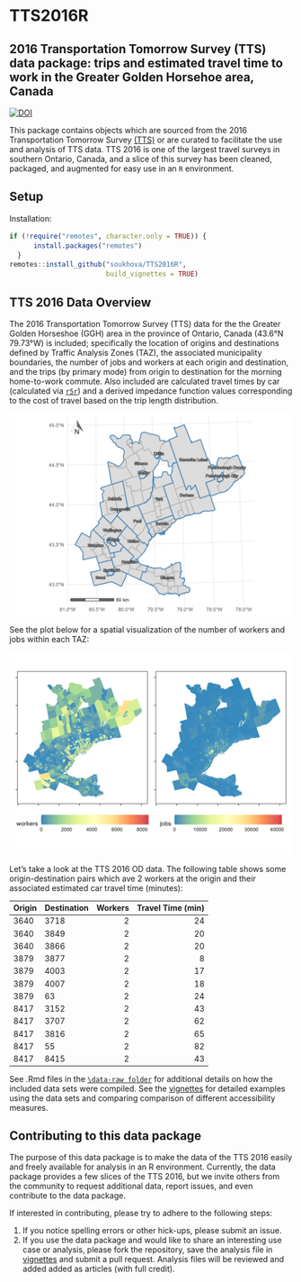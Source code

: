 
<!-- README.md is generated from README.Rmd. Please edit that file -->

# TTS2016R

## 2016 Transportation Tomorrow Survey (TTS) data package: trips and estimated travel time to work in the Greater Golden Horsehoe area, Canada

[![DOI](https://zenodo.org/badge/465815515.svg)](https://zenodo.org/badge/latestdoi/465815515)

This package contains objects which are sourced from the 2016
Transportation Tomorrow Survey [(TTS)](http://dmg.utoronto.ca/drs) or
are curated to facilitate the use and analysis of TTS data. TTS 2016 is
one of the largest travel surveys in southern Ontario, Canada, and a
slice of this survey has been cleaned, packaged, and augmented for easy
use in an `R` environment.

<!-- badges: start -->
<!-- badges: end -->

## Setup

Installation:

``` r
if (!require("remotes", character.only = TRUE)) {
      install.packages("remotes")
  }
remotes::install_github("soukhova/TTS2016R",
                        build_vignettes = TRUE)
```

## TTS 2016 Data Overview

The 2016 Transportation Tomorrow Survey (TTS) data for the the Greater
Golden Horseshoe (GGH) area in the province of Ontario, Canada (43.6°N
79.73°W) is included; specifically the location of origins and
destinations defined by Traffic Analysis Zones (TAZ), the associated
municipality boundaries, the number of jobs and workers at each origin
and destination, and the trips (by primary mode) from origin to
destination for the morning home-to-work commute. Also included are
calculated travel times by car (calculated via
[`r5r`](https://github.com/ipeaGIT/r5r)) and a derived impedance
function values corresponding to the cost of travel based on the trip
length distribution.

<img src="man/figures/TTS16-survey-area.png"  />

See the plot below for a spatial visualization of the number of workers
and jobs within each TAZ:

<img src="man/figures/tts-workers-jobs-plot.png"  />

Let’s take a look at the TTS 2016 OD data. The following table shows
some origin-destination pairs which ave 2 workers at the origin and
their associated estimated car travel time (minutes):
<table>
<thead>
<tr>
<th style="text-align:left;">
Origin
</th>
<th style="text-align:left;">
Destination
</th>
<th style="text-align:right;">
Workers
</th>
<th style="text-align:right;">
Travel Time (min)
</th>
</tr>
</thead>
<tbody>
<tr>
<td style="text-align:left;">
3640
</td>
<td style="text-align:left;">
3718
</td>
<td style="text-align:right;">
2
</td>
<td style="text-align:right;">
24
</td>
</tr>
<tr>
<td style="text-align:left;">
3640
</td>
<td style="text-align:left;">
3849
</td>
<td style="text-align:right;">
2
</td>
<td style="text-align:right;">
20
</td>
</tr>
<tr>
<td style="text-align:left;">
3640
</td>
<td style="text-align:left;">
3866
</td>
<td style="text-align:right;">
2
</td>
<td style="text-align:right;">
20
</td>
</tr>
<tr>
<td style="text-align:left;">
3879
</td>
<td style="text-align:left;">
3877
</td>
<td style="text-align:right;">
2
</td>
<td style="text-align:right;">
8
</td>
</tr>
<tr>
<td style="text-align:left;">
3879
</td>
<td style="text-align:left;">
4003
</td>
<td style="text-align:right;">
2
</td>
<td style="text-align:right;">
17
</td>
</tr>
<tr>
<td style="text-align:left;">
3879
</td>
<td style="text-align:left;">
4007
</td>
<td style="text-align:right;">
2
</td>
<td style="text-align:right;">
18
</td>
</tr>
<tr>
<td style="text-align:left;">
3879
</td>
<td style="text-align:left;">
63
</td>
<td style="text-align:right;">
2
</td>
<td style="text-align:right;">
24
</td>
</tr>
<tr>
<td style="text-align:left;">
8417
</td>
<td style="text-align:left;">
3152
</td>
<td style="text-align:right;">
2
</td>
<td style="text-align:right;">
43
</td>
</tr>
<tr>
<td style="text-align:left;">
8417
</td>
<td style="text-align:left;">
3707
</td>
<td style="text-align:right;">
2
</td>
<td style="text-align:right;">
62
</td>
</tr>
<tr>
<td style="text-align:left;">
8417
</td>
<td style="text-align:left;">
3816
</td>
<td style="text-align:right;">
2
</td>
<td style="text-align:right;">
65
</td>
</tr>
<tr>
<td style="text-align:left;">
8417
</td>
<td style="text-align:left;">
55
</td>
<td style="text-align:right;">
2
</td>
<td style="text-align:right;">
82
</td>
</tr>
<tr>
<td style="text-align:left;">
8417
</td>
<td style="text-align:left;">
8415
</td>
<td style="text-align:right;">
2
</td>
<td style="text-align:right;">
43
</td>
</tr>
</tbody>
</table>

See .Rmd files in the
[`\data-raw folder`](https://github.com/soukhova/TTS2016R/tree/master/data-raw)
for additional details on how the included data sets were compiled. See
the [vignettes](https://soukhova.github.io/TTS2016R/index.html) for
detailed examples using the data sets and comparing comparison of
different accessibility measures.

## Contributing to this data package

The purpose of this data package is to make the data of the TTS 2016
easily and freely available for analysis in an R environment. Currently,
the data package provides a few slices of the TTS 2016, but we invite
others from the community to request additional data, report issues, and
even contribute to the data package.

If interested in contributing, please try to adhere to the following
steps:

1.  If you notice spelling errors or other hick-ups, please submit an
    issue.
2.  If you use the data package and would like to share an interesting
    use case or analysis, please fork the repository, save the analysis
    file in
    [vignettes](https://github.com/soukhova/TTS2016R/tree/master/vignettes/articles)
    and submit a pull request. Analysis files will be reviewed and added
    added as articles (with full credit).
